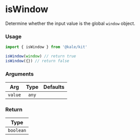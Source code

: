 # isWindow

Determine whether the input value is the global `window` object.

### Usage

```ts
import { isWindow } from '@kale/kit'

isWindow(window) // return true
isWindow({}) // return false
```

### Arguments

| Arg     | Type  | Defaults |
| ------- | :---: | -------: |
| `value` | `any` |          |

### Return

|   Type    |
| :-------: |
| `boolean` |
